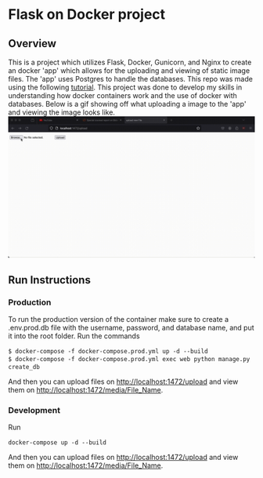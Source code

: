 # Flask on Docker project
## Overview
This is a project which utilizes Flask, Docker, Gunicorn, and Nginx to create an docker 'app' which allows for the uploading and viewing of static image files. The 'app' uses Postgres to handle the databases. This repo was made using the following [tutorial](https://testdriven.io/blog/dockerizing-flask-with-postgres-gunicorn-and-nginx/). This project was done to develop my skills in understanding how docker containers work and the use of docker with databases. Below is a gif showing off what uploading a image to the 'app' and viewing the image looks like. 
![Show Off Uploading](uploading.gif)
## Run Instructions
### Production
To run the production version of the container make sure to create a .env.prod.db file with the username, password, and database name, and put it into the root folder. 
Run the commands
```
$ docker-compose -f docker-compose.prod.yml up -d --build
$ docker-compose -f docker-compose.prod.yml exec web python manage.py create_db
```
And then you can upload files on [http://localhost:1472/upload](http://localhost:1472/upload) and view them on [http://localhost:1472/media/File_Name](http://localhost:1472/media/File_Name).
### Development
Run 
```
docker-compose up -d --build
```
And then you can upload files on [http://localhost:1472/upload](http://localhost:1472/upload) and view them on [http://localhost:1472/media/File_Name](http://localhost:1472/media/File_Name).


